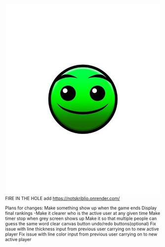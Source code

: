 ![normal](images/normal.jpg)
FIRE IN THE HOLE
add
https://notskriblio.onrender.com/

Plans for changes:
Make something show up when the game ends
    Display final rankings
-Make it clearer who is the active user at any given time
Make timer stop when grey screen shows up
Make it so that multiple people can guess the same word
clear canvas button
undo/redo buttons(optional)
Fix issue with line thickness input from previous user carrying on to new active player
Fix issue with line color input from previous user carrying on to new active player